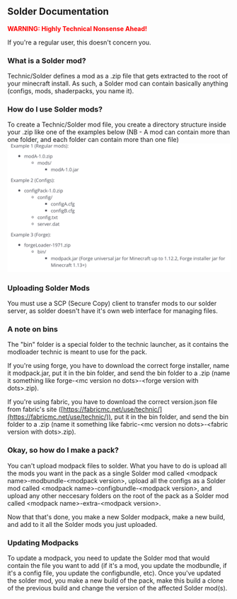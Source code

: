 ## Solder Documentation

<span style="color:red">**WARNING: Highly Technical Nonsense Ahead!**</span>

If you're a regular user, this doesn't concern you.

### What is a Solder mod?

Technic/Solder defines a mod as a .zip file that gets extracted to the root of your minecraft install. 
As such, a Solder mod can contain basically anything (configs, mods, shaderpacks, you name it).

### How do I use Solder mods?

To create a Technic/Solder mod file, you create a directory structure inside your .zip like one of the examples below (NB - A mod can contain more than one folder, and each folder can contain more than one file)
![Mod Package Structure](/assets/technic-mod-package-structure.png)

### Uploading Solder Mods

You must use a SCP (Secure Copy) client to transfer mods to our solder server, as solder doesn't have it's own web interface for managing files.

### A note on bins

The "bin" folder is a special folder to the technic launcher, as it contains the modloader technic is meant to use for the pack. 

If you're using forge, you have to download the correct forge installer, name it modpack.jar, put it in the bin folder, and send the bin folder to a .zip (name it something like forge-\<mc version no dots\>-\<forge version with dots\>.zip).

If you're using fabric, you have to download the correct version.json file from fabric's site ([https://fabricmc.net/use/technic/](https://fabricmc.net/use/technic/)), put it in the bin folder, and send the bin folder to a .zip (name it something like fabric-\<mc version no dots\>-\<fabric version with dots\>.zip).
  
### Okay, so how do I make a pack?

You can't upload modpack files to solder. What you have to do is upload all the mods you want in the pack as a single Solder mod called \<modpack name\>-modbundle-\<modpack version\>, 
upload all the configs as a Solder mod called \<modpack name\>-configbundle-\<modpack version\>, 
and upload any other neccesary folders on the root of the pack as a Solder mod called \<modpack name\>-extra-\<modpack version\>.

Now that that's done, you make a new Solder modpack, make a new build, and add to it all the Solder mods you just uploaded.

### Updating Modpacks

To update a modpack, you need to update the Solder mod that would contain the file you want to add (if it's a mod, you update the modbundle, if it's a config file, you update the configbundle, etc).
Once you've updated the solder mod, you make a new build of the pack, make this build a clone of the previous build and change the version of the affected Solder mod(s).
